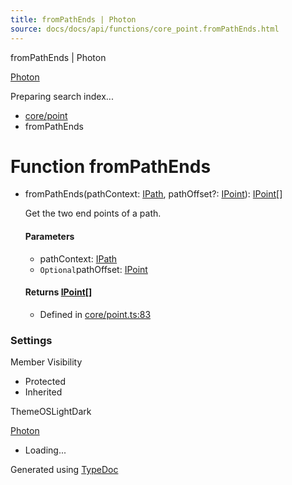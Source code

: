 ```yaml
---
title: fromPathEnds | Photon
source: docs/docs/api/functions/core_point.fromPathEnds.html
---
```


fromPathEnds | Photon

[Photon](../index.html)




Preparing search index...

* [core/point](../modules/core_point.html)
* fromPathEnds

# Function fromPathEnds

* fromPathEnds(pathContext: [IPath](../interfaces/core_schema.IPath.html), pathOffset?: [IPoint](../interfaces/core_schema.IPoint.html)): [IPoint](../interfaces/core_schema.IPoint.html)[]

  Get the two end points of a path.

  #### Parameters

  + pathContext: [IPath](../interfaces/core_schema.IPath.html)
  + `Optional`pathOffset: [IPoint](../interfaces/core_schema.IPoint.html)

  #### Returns [IPoint](../interfaces/core_schema.IPoint.html)[]

  + Defined in [core/point.ts:83](https://github.com/mwhite454/photon/blob/main/packages/photon/src/core/point.ts#L83)

### Settings

Member Visibility

* Protected
* Inherited

ThemeOSLightDark

[Photon](../index.html)

* Loading...

Generated using [TypeDoc](https://typedoc.org/)
